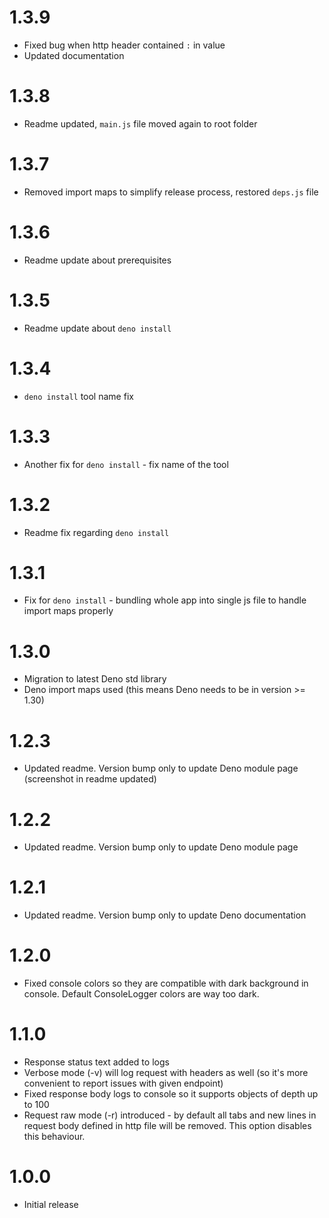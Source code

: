 # 1.3.9

- Fixed bug when http header contained `:` in value
- Updated documentation

# 1.3.8

- Readme updated, `main.js` file moved again to root folder

# 1.3.7

- Removed import maps to simplify release process, restored `deps.js` file

# 1.3.6

- Readme update about prerequisites

# 1.3.5

- Readme update about `deno install`

# 1.3.4

- `deno install` tool name fix

# 1.3.3

- Another fix for `deno install` - fix name of the tool

# 1.3.2

- Readme fix regarding `deno install`

# 1.3.1

- Fix for `deno install` - bundling whole app into single js file to handle
  import maps properly

# 1.3.0

- Migration to latest Deno std library
- Deno import maps used (this means Deno needs to be in version >= 1.30)

# 1.2.3

- Updated readme. Version bump only to update Deno module page (screenshot in
  readme updated)

# 1.2.2

- Updated readme. Version bump only to update Deno module page

# 1.2.1

- Updated readme. Version bump only to update Deno documentation

# 1.2.0

- Fixed console colors so they are compatible with dark background in console.
  Default ConsoleLogger colors are way too dark.

# 1.1.0

- Response status text added to logs
- Verbose mode (-v) will log request with headers as well (so it's more
  convenient to report issues with given endpoint)
- Fixed response body logs to console so it supports objects of depth up to 100
- Request raw mode (-r) introduced - by default all tabs and new lines in
  request body defined in http file will be removed. This option disables this
  behaviour.

# 1.0.0

- Initial release
